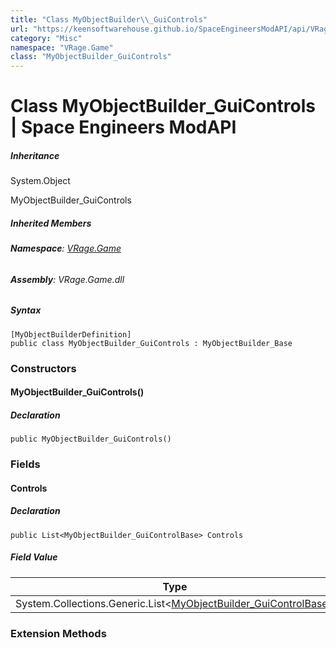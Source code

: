 ```yaml
---
title: "Class MyObjectBuilder\\_GuiControls"
url: "https://keensoftwarehouse.github.io/SpaceEngineersModAPI/api/VRage.Game.MyObjectBuilder_GuiControls.html"
category: "Misc"
namespace: "VRage.Game"
class: "MyObjectBuilder_GuiControls"
---
```


# Class MyObjectBuilder\_GuiControls | Space Engineers ModAPI

##### Inheritance

System.Object

MyObjectBuilder\_GuiControls

##### Inherited Members

###### **Namespace**: [VRage.Game](https://keensoftwarehouse.github.io/SpaceEngineersModAPI/api/VRage.Game.html)

###### **Assembly**: VRage.Game.dll

##### Syntax

```
[MyObjectBuilderDefinition]
public class MyObjectBuilder_GuiControls : MyObjectBuilder_Base
```

### Constructors

#### MyObjectBuilder\_GuiControls()

##### Declaration

```
public MyObjectBuilder_GuiControls()
```

### Fields

#### Controls

##### Declaration

```
public List<MyObjectBuilder_GuiControlBase> Controls
```

##### Field Value

| Type | Description |
| --- | --- |
| System.Collections.Generic.List<[MyObjectBuilder\_GuiControlBase](https://keensoftwarehouse.github.io/SpaceEngineersModAPI/api/VRage.Game.MyObjectBuilder_GuiControlBase.html)\> |     |

### Extension Methods